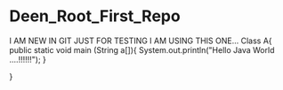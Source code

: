 # Deen_Root_First_Repo
I AM NEW IN GIT JUST FOR TESTING I AM USING THIS ONE...
Class A{
public static void main (String a[]){
System.out.println("Hello Java World ....!!!!!!");
}

}
